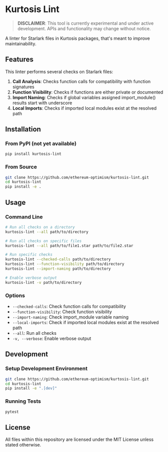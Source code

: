 # Kurtosis Lint

> **DISCLAIMER**: This tool is currently experimental and under active development. APIs and functionality may change without notice.

A linter for Starlark files in Kurtosis packages, that's meant to improve maintainability.

## Features

This linter performs several checks on Starlark files:

1. **Call Analysis**: Checks function calls for compatibility with function signatures
2. **Function Visibility**: Checks if functions are either private or documented
3. **Import Naming**: Checks if global variables assigned import_module() results start with underscore
4. **Local Imports**: Checks if imported local modules exist at the resolved path

## Installation

### From PyPI (not yet available)

```bash
pip install kurtosis-lint
```

### From Source

```bash
git clone https://github.com/ethereum-optimism/kurtosis-lint.git
cd kurtosis-lint
pip install -e .
```

## Usage

### Command Line

```bash
# Run all checks on a directory
kurtosis-lint --all path/to/directory

# Run all checks on specific files
kurtosis-lint --all path/to/file1.star path/to/file2.star

# Run specific checks
kurtosis-lint --checked-calls path/to/directory
kurtosis-lint --function-visibility path/to/directory
kurtosis-lint --import-naming path/to/directory

# Enable verbose output
kurtosis-lint -v path/to/directory
```

### Options

- `--checked-calls`: Check function calls for compatibility
- `--function-visibility`: Check function visibility
- `--import-naming`: Check import_module variable naming
- `--local-imports`: Check if imported local modules exist at the resolved path
- `--all`: Run all checks
- `-v, --verbose`: Enable verbose output

## Development

### Setup Development Environment

```bash
git clone https://github.com/ethereum-optimism/kurtosis-lint.git
cd kurtosis-lint
pip install -e ".[dev]"
```

### Running Tests

```bash
pytest
```

## License

All files within this repository are licensed under the MIT License unless stated otherwise.

